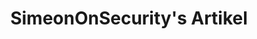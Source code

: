 ---
title: "SimeonOnSecurity's Artikel"
description: "Ihr persönlicher Leitfaden für Cybersicherheit, Informationstechnologie und Automatisierung. Entdecken Sie informative Artikel, persönliche Erfahrungen und Expertentipps für eine sichere digitale Welt."
tags: ["Cybersicherheitstipps", "Automatisierungstechniken", "Netzwerksicherheit", "Datenschutz", "IT-Sicherheit", "Hacking-Prävention", "Sichere Codierung", "Netzwerkinfrastruktur", "Digitale Forensik", "Cloud-Sicherheit", "Cyber-Bedrohungsinformationen", "Vorfälle bearbeiten", "Vulnerability Assessment", "Penetrationstests", "Identitätsmanagement", "Sicherheitsbewusstsein", "Malware-Analyse", "Datenverschlüsselung", "Firewall-Konfiguration", "Sichere Webentwicklung", "Netzwerküberwachung", "Cybersicherheits-Frameworks", "IoT-Sicherheit", "Mobile Sicherheit", "Phishing-Prävention", "Best Practices in der Cybersicherheit", "Threat Hunting", "Abwehr von Social Engineering", "Zugriffskontrolle", "Netzwerksegmentierung"]
---
